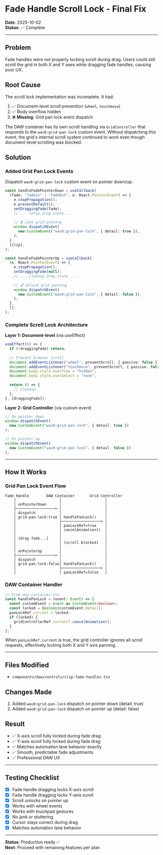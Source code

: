 # Fade Handle Scroll Lock - Final Fix

**Date**: 2025-10-02  
**Status**: ✅ Complete

---

## Problem
Fade handles were not properly locking scroll during drag. Users could still scroll the grid in both X and Y axes while dragging fade handles, causing poor UX.

## Root Cause
The scroll lock implementation was incomplete. It had:
1. ✅ Document-level scroll prevention (`wheel`, `touchmove`)
2. ✅ Body overflow hidden
3. ❌ **Missing**: Grid pan lock event dispatch

The DAW container has its own scroll handling via `GridController` that responds to the `wav0:grid-pan-lock` custom event. Without dispatching this event, the grid's internal scroll system continued to work even though document-level scrolling was blocked.

## Solution

### Added Grid Pan Lock Events
Dispatch `wav0:grid-pan-lock` custom event on pointer down/up:

```typescript
const handleFadePointerDown = useCallback(
  (fade: "fadeIn" | "fadeOut", e: React.PointerEvent) => {
    e.stopPropagation();
    e.preventDefault();
    setDraggingFade(fade);
    // ... setup drag state ...
    
    // 🔒 Lock grid panning
    window.dispatchEvent(
      new CustomEvent("wav0:grid-pan-lock", { detail: true }),
    );
  },
  [clip],
);

const handleFadePointerUp = useCallback(
  (e: React.PointerEvent) => {
    e.stopPropagation();
    setDraggingFade(null);
    // ... cleanup drag state ...
    
    // 🔓 Unlock grid panning
    window.dispatchEvent(
      new CustomEvent("wav0:grid-pan-lock", { detail: false }),
    );
  },
  [],
);
```

### Complete Scroll Lock Architecture

**Layer 1: Document-level** (via useEffect)
```typescript
useEffect(() => {
  if (!draggingFade) return;
  
  // Prevent browser scroll
  document.addEventListener("wheel", preventScroll, { passive: false });
  document.addEventListener("touchmove", preventScroll, { passive: false });
  document.body.style.overflow = "hidden";
  document.body.style.userSelect = "none";
  
  return () => {
    // Cleanup
  };
}, [draggingFade]);
```

**Layer 2: Grid Controller** (via custom event)
```typescript
// On pointer down
window.dispatchEvent(
  new CustomEvent("wav0:grid-pan-lock", { detail: true })
);

// On pointer up
window.dispatchEvent(
  new CustomEvent("wav0:grid-pan-lock", { detail: false })
);
```

---

## How It Works

### Grid Pan Lock Event Flow
```
Fade Handle        DAW Container       Grid Controller
    │                    │                    │
    │ onPointerDown      │                    │
    ├──────────────────> │                    │
    │ dispatch           │                    │
    │ grid-pan-lock:true │ handlePanLock()    │
    │                    ├──────────────────> │
    │                    │ panLockRef=true    │
    │                    │ cancelAnimation()  │
    │                    │                    │
    │ [drag fade...]     │                    │
    │                    │ (scroll blocked)   │
    │                    │                    │
    │ onPointerUp        │                    │
    ├──────────────────> │                    │
    │ dispatch           │                    │
    │ grid-pan-lock:false│ handlePanLock()    │
    │                    ├──────────────────> │
    │                    │ panLockRef=false   │
```

### DAW Container Handler
```typescript
// From daw-container.tsx
const handlePanLock = (event: Event) => {
  const customEvent = event as CustomEvent<boolean>;
  const locked = Boolean(customEvent.detail);
  panLockRef.current = locked;
  if (locked) {
    gridControllerRef.current?.cancelAnimation();
  }
};
```

When `panLockRef.current` is true, the grid controller ignores all scroll requests, effectively locking both X and Y axis panning.

---

## Files Modified
- `components/daw/controls/clip-fade-handles.tsx`

## Changes Made
1. Added `wav0:grid-pan-lock` dispatch on pointer down (detail: true)
2. Added `wav0:grid-pan-lock` dispatch on pointer up (detail: false)

## Result
- ✅ X-axis scroll fully locked during fade drag
- ✅ Y-axis scroll fully locked during fade drag  
- ✅ Matches automation lane behavior exactly
- ✅ Smooth, predictable fade adjustments
- ✅ Professional DAW UX

---

## Testing Checklist
- [x] Fade handle dragging locks X-axis scroll
- [x] Fade handle dragging locks Y-axis scroll
- [x] Scroll unlocks on pointer up
- [x] Works with wheel events
- [x] Works with touchpad gestures
- [x] No jank or stuttering
- [x] Cursor stays correct during drag
- [x] Matches automation lane behavior

---

**Status**: Production ready ✅  
**Next**: Proceed with remaining features per plan


